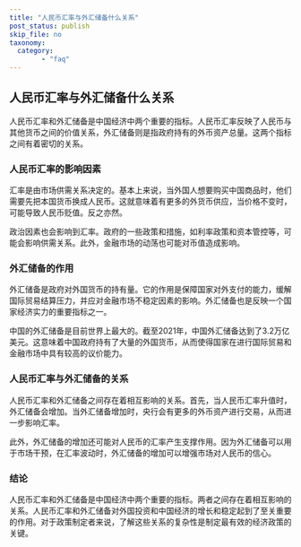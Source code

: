 ```yaml
---
title: "人民币汇率与外汇储备什么关系"
post_status: publish
skip_file: no
taxonomy:
  category:
        - "faq"
---
```


## 人民币汇率与外汇储备什么关系

人民币汇率和外汇储备是中国经济中两个重要的指标。人民币汇率反映了人民币与其他货币之间的价值关系，外汇储备则是指政府持有的外币资产总量。这两个指标之间有着密切的关系。

### 人民币汇率的影响因素

汇率是由市场供需关系决定的。基本上来说，当外国人想要购买中国商品时，他们需要先把本国货币换成人民币。这就意味着有更多的外货币供应，当价格不变时，可能导致人民币贬值。反之亦然。

政治因素也会影响到汇率。政府的一些政策和措施，如利率政策和资本管控等，可能会影响供需关系。此外，金融市场的动荡也可能对币值造成影响。

### 外汇储备的作用

外汇储备是政府对外国货币的持有量。它的作用是保障国家对外支付的能力，缓解国际贸易结算压力，并应对金融市场不稳定因素的影响。外汇储备也是反映一个国家经济实力的重要指标之一。

中国的外汇储备是目前世界上最大的。截至2021年，中国外汇储备达到了3.2万亿美元。这意味着中国政府持有了大量的外国货币，从而使得国家在进行国际贸易和金融市场中具有较高的议价能力。

### 人民币汇率与外汇储备的关系

人民币汇率和外汇储备之间存在着相互影响的关系。首先，当人民币汇率升值时，外汇储备会增加。当外汇储备增加时，央行会有更多的外币资产进行交易，从而进一步影响汇率。

此外，外汇储备的增加还可能对人民币的汇率产生支撑作用。因为外汇储备可以用于市场干预，在汇率波动时，外汇储备的增加可以增强市场对人民币的信心。

### 结论

人民币汇率和外汇储备是中国经济中两个重要的指标。两者之间存在着相互影响的关系。人民币汇率和外汇储备对外国投资和中国经济的增长和稳定起到了至关重要的作用。对于政策制定者来说，了解这些关系的复杂性是制定最有效的经济政策的关键。
